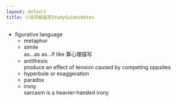 ```yaml
---
layout: default
title: 小说风格鉴赏StudyGuidesNotes
---
```


- figurative language
	- metaphor
	- simile  
	as...as as...if like 算心理描写
	- antithesis  
	produce an effect of tension caused by competing oppsites
	- hyperbole or exaggeration
	- paradox
	- irony  
	sarcasm is a heavier-handed irony
